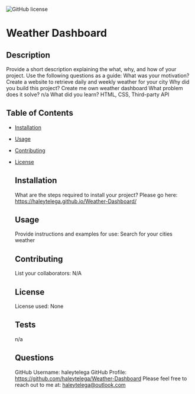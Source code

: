 
  ![GitHub license](https://img.shields.io/badge/license-None-blue.svg)
  # Weather Dashboard

  ## Description
  Provide a short description explaining the what, why, and how of your project. Use the following questions as a guide:
  What was your motivation? Create a website to retrieve daily and weekly weather for your city
  Why did you build this project? Create me own weather dashboard
  What problem does it solve? n/a
  What did you learn? HTML, CSS, Third-party API

  ## Table of Contents
- [Installation](#installation)
- [Usage](#usage)
- [Contributing](#contributing)
- [License](#license)

  ## Installation
  What are the steps required to install your project? Please go here: https://haleytelega.github.io/Weather-Dashboard/

  ## Usage
  Provide instructions and examples for use: Search for your cities weather

  ## Contributing
  List your collaborators: N/A

  
  ## License
  License used: None 
     

  ## Tests
  n/a

  ## Questions
  GitHub Username: haleytelega
  GitHub Profile: https://github.com/haleytelega/Weather-Dashboard
  Please feel free to reach out to me at: haleytelega@outlook.com


